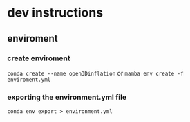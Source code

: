 # dev instructions 

## enviroment

### create enviroment
```conda create --name open3Dinflation```
or
```mamba env create -f enviroment.yml```

### exporting the environment.yml file 
```conda env export > environment.yml```